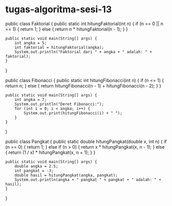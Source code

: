 # tugas-algoritma-sesi-13

public class Faktorial {
    public static int hitungFaktorial(int n) {
        if (n == 0 || n == 1) {
            return 1;
        } else {
            return n * hitungFaktorial(n - 1);
        }
    }

    public static void main(String[] args) {
        int angka = 5;
        int faktorial = hitungFaktorial(angka);
        System.out.println("Faktorial dari " + angka + " adalah: " + faktorial);
    }
}


public class Fibonacci {
    public static int hitungFibonacci(int n) {
        if (n <= 1) {
            return n;
        } else {
            return hitungFibonacci(n - 1) + hitungFibonacci(n - 2);
        }
    }

    public static void main(String[] args) {
        int angka = 7;
        System.out.println("Deret Fibonacci:");
        for (int i = 0; i < angka; i++) {
            System.out.print(hitungFibonacci(i) + " ");
        }
    }
}

public class Pangkat {
    public static double hitungPangkat(double x, int n) {
        if (n == 0) {
            return 1;
        } else if (n > 0) {
            return x * hitungPangkat(x, n - 1);
        } else {
            return (1 / x) * hitungPangkat(x, n + 1);
        }
    }

    public static void main(String[] args) {
        double angka = 2.5;
        int pangkat = -3;
        double hasil = hitungPangkat(angka, pangkat);
        System.out.println(angka + " pangkat " + pangkat + " adalah: " + hasil);
    }
}

